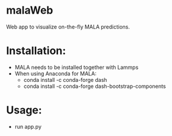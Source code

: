 # malaWeb
Web app to visualize on-the-fly MALA predictions. 

# Installation:

- MALA needs to be installed together with Lammps
- When using Anaconda for MALA:
  - conda install -c conda-forge dash
  - conda install -c conda-forge dash-bootstrap-components

# Usage:
- run app.py